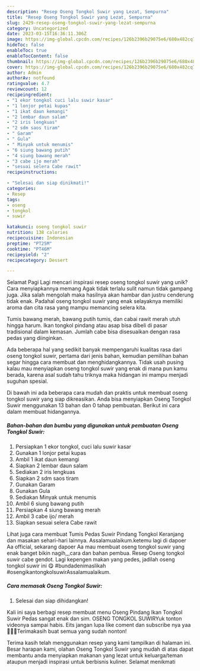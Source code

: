 ```yaml
---
description: "Resep Oseng Tongkol Suwir yang Lezat, Sempurna"
title: "Resep Oseng Tongkol Suwir yang Lezat, Sempurna"
slug: 2429-resep-oseng-tongkol-suwir-yang-lezat-sempurna
category: Uncategorized
date: 2023-03-15T16:36:11.306Z
image: https://img-global.cpcdn.com/recipes/126b2396b29075e6/680x482cq70/oseng-tongkol-suwir-foto-resep-utama.jpg
hideToc: false
enableToc: true
enableTocContent: false
thumbnail: https://img-global.cpcdn.com/recipes/126b2396b29075e6/680x482cq70/oseng-tongkol-suwir-foto-resep-utama.jpg
cover: https://img-global.cpcdn.com/recipes/126b2396b29075e6/680x482cq70/oseng-tongkol-suwir-foto-resep-utama.jpg
author: Admin
authorAv: notfound
ratingvalue: 4.7
reviewcount: 12
recipeingredient:
- "1 ekor tongkol cuci lalu suwir kasar"
- "1 lonjor petai kupas"
- "1 ikat daun kemangi"
- "2 lembar daun salam"
- "2 iris lengkuas"
- "2 sdm saos tiram"
- " Garam"
- " Gula"
- " Minyak untuk menumis"
- "6 siung bawang putih"
- "4 siung bawang merah"
- "3 cabe ijo merah"
- "sesuai selera Cabe rawit"
recipeinstructions:

- "Selesai dan siap dinikmati!"
categories:
- Resep
tags:
- oseng
- tongkol
- suwir

katakunci: oseng tongkol suwir 
nutrition: 138 calories
recipecuisine: Indonesian
preptime: "PT25M"
cooktime: "PT46M"
recipeyield: "2"
recipecategory: Dessert

---
```



Selamat Pagi Lagi mencari inspirasi resep oseng tongkol suwir yang unik? Cara menyiapkannya memang Agak tidak terlalu sulit namun tidak gampang juga. Jika salah mengolah maka hasilnya akan hambar dan justru cenderung tidak enak. Padahal oseng tongkol suwir yang enak selayaknya memiliki aroma dan cita rasa yang mampu memancing selera kita.


Tumis bawang merah, bawang putih tumis, dan cabai rawit merah utuh hingga harum. Ikan tongkol pindang atau asap bisa dibeli di pasar tradisional dalam kemasan. Jumlah cabe bisa disesuaikan dengan rasa pedas yang diinginkan.

Ada beberapa hal yang sedikit banyak mempengaruhi kualitas rasa dari oseng tongkol suwir, pertama dari jenis bahan, kemudian pemilihan bahan segar hingga cara membuat dan menghidangkannya. Tidak usah pusing kalau mau menyiapkan oseng tongkol suwir yang enak di mana pun kamu berada, karena asal sudah tahu triknya maka hidangan ini mampu menjadi suguhan spesial.


Di bawah ini ada beberapa cara mudah dan praktis untuk membuat oseng tongkol suwir yang siap dikreasikan. Anda bisa menyiapkan Oseng Tongkol Suwir menggunakan 13 bahan dan 0 tahap pembuatan. Berikut ini cara dalam membuat hidangannya.

<!--inarticleads1-->

##### Bahan-bahan dan bumbu yang digunakan untuk pembuatan Oseng Tongkol Suwir:

1. Persiapkan 1 ekor tongkol, cuci lalu suwir kasar
1. Gunakan 1 lonjor petai kupas
1. Ambil 1 ikat daun kemangi
1. Siapkan 2 lembar daun salam
1. Sediakan 2 iris lengkuas
1. Siapkan 2 sdm saos tiram
1. Gunakan  Garam
1. Gunakan  Gula
1. Sediakan  Minyak untuk menumis
1. Ambil 6 siung bawang putih
1. Persiapkan 4 siung bawang merah
1. Ambil 3 cabe ijo/ merah
1. Siapkan sesuai selera Cabe rawit


Lihat juga cara membuat Tumis Pedas Suwir Pindang Tongkol Keranjang dan masakan sehari-hari lainnya. Assalamualaikum.ketemu lagi di dapoer Aa official, sekarang dapoer Aa mau membuat oseng tongkol suwir yang enak banget bikin nagih,,,cara dan bahan pembua. Resep Oseng tongkol suwir cabe gendot. Lagi kepengen makan yang pedes, jadilah oseng tongkol suwir ini 😋 #bundadenimaslikah #osengikantongkolsuwirAssalamualaikum. 

<!--inarticleads2-->

##### Cara memasak Oseng Tongkol Suwir:


1. Selesai dan siap dihidangkan!

Kali ini saya berbagi resep membuat menu Oseng Pindang Ikan Tongkol Suwir Pedas sangat enak dan sim. OSENG TONGKOL SUWIRYuk tonton videonya sampai habis. Eits jangan lupa like coment dan subscribe nya yaa👍🏻🥰Terimakasih buat semua yang sudah nonton! 

Terima kasih telah menggunakan resep yang kami tampilkan di halaman ini. Besar harapan kami, olahan Oseng Tongkol Suwir yang mudah di atas dapat membantu anda menyiapkan makanan yang lezat untuk keluarga/teman ataupun menjadi inspirasi untuk berbisnis kuliner. Selamat menikmati
